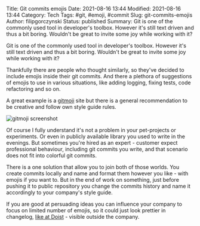 Title: Git commits emojis
Date: 2021-08-16 13:44
Modified: 2021-08-16 13:44
Category: Tech
Tags: #git, #emoji, #commit
Slug: git-commits-emojis
Author: filipgorczynski
Status: published
Summary: Git is one of the commonly used tool in developer's toolbox.
         However it's still text driven and thus a bit boring.
         Wouldn't be great to invite some joy while working with it?

Git is one of the commonly used tool in developer's toolbox. However it's still text driven and thus a bit boring. Wouldn't be great to invite some joy while working with it?

Thankfully there are people who thought similarly, so they've decided to include emojis inside their git commits. And there a plethora of suggestions of emojis to use in various situations, like adding logging, fixing tests, code refactoring and so on.

A great example is a [gitmoji](https://gitmoji.dev/) site but there is a general recommendation to be creative and follow own style guide rules.

![gitmoji screenshot](/images/post/2021/08/gitmoji.dev.png)

Of course I fully understand it's not a problem in your pet-projects or experiments. Or even in publicly available library you used to write in the evenings. But sometimes you're hired as an expert - customer expect professional behaviour, including git commits you write, and that scenario does not fit into colorful git commits.

There is a one solution that allow you to join both of those worlds. You create commits locally and name and format them however you like - with emojis if you want to. But in the end of work on something, just before pushing it to public repository you change the commits history and name it accordingly to your company's style guide.

If you are good at persuading ideas you can influence your company to focus on limited number of emojis, so it could just look prettier in changelog, [like at Doist](https://todoist.com/help/articles/whats-new) - visible outside the company.
